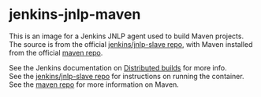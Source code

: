 # jenkins-jnlp-maven

This is an image for a Jenkins JNLP agent used to build Maven projects. The source is from the official [jenkins/jnlp-slave repo](https://hub.docker.com/r/jenkinsci/jnlp-slave/), with Maven installed from the official [maven repo](https://hub.docker.com/_/maven).

See the Jenkins documentation on [Distributed builds](https://wiki.jenkins.io/display/JENKINS/Distributed+builds) for more info.  
See the [jenkins/jnlp-slave repo](https://hub.docker.com/r/jenkinsci/jnlp-slave/) for instructions on running the container.  
See the [maven repo](https://hub.docker.com/_/maven) for more information on Maven.  
